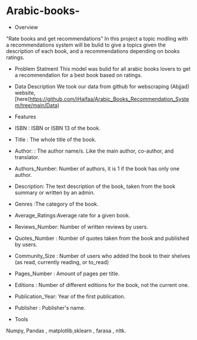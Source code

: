 # Arabic-books-









- Overview

"Rate books and get recommendations"
In this project a topic modling with a recommendations system will be bulid to give a topics given the description of each book, and a recommendations depending on books ratings.





- Problem Statment
This model was bulid for all arabic books lovers to get a recommendation for a best book based on ratings.



- Data Description 
We took our data from github for webscraping (Abjjad) website, [here(https://github.com/iHaifaa/Arabic_Books_Recommendation_System/tree/main/Data)



- Features 

 - ISBN : ISBN or ISBN 13 of the book.

 - Title : The whole title of the book.

 - Author: : The author name/s. Like the main author, co-author, and translator.

 - Authors_Number: Number of authors, it is 1 if the book has only one author.

- Description: The text description of the book, taken from the book summary or written by an admin.

- Genres :The category of the book.

- Average_Ratings:Average rate for a given book.

- Reviews_Number:	Number of written reviews by users.

- Quotes_Number :	Number of quotes taken from the book and published by users.

- Community_Size : Number of users who added the book to their shelves (as read, currently reading, or to_read)

- Pages_Number :	Amount of pages per title.

- Editions : Number of different editions for the book, not the current one.

- Publication_Year: Year of the first publication.

- Publisher	: Publisher's name.





- Tools 

Numpy, Pandas , matplotlib,sklearn , farasa , nltk.
